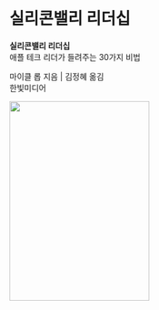 # 실리콘밸리 리더십

**실리콘밸리 리더십**  
애플 테크 리더가 들려주는 30가지 비법

마이클 롭 지음 | 김정혜 옮김  
한빛미디어

<img src="../../images/실리콘밸리-리더십.jpegg" width="246px" height="350px"/>
